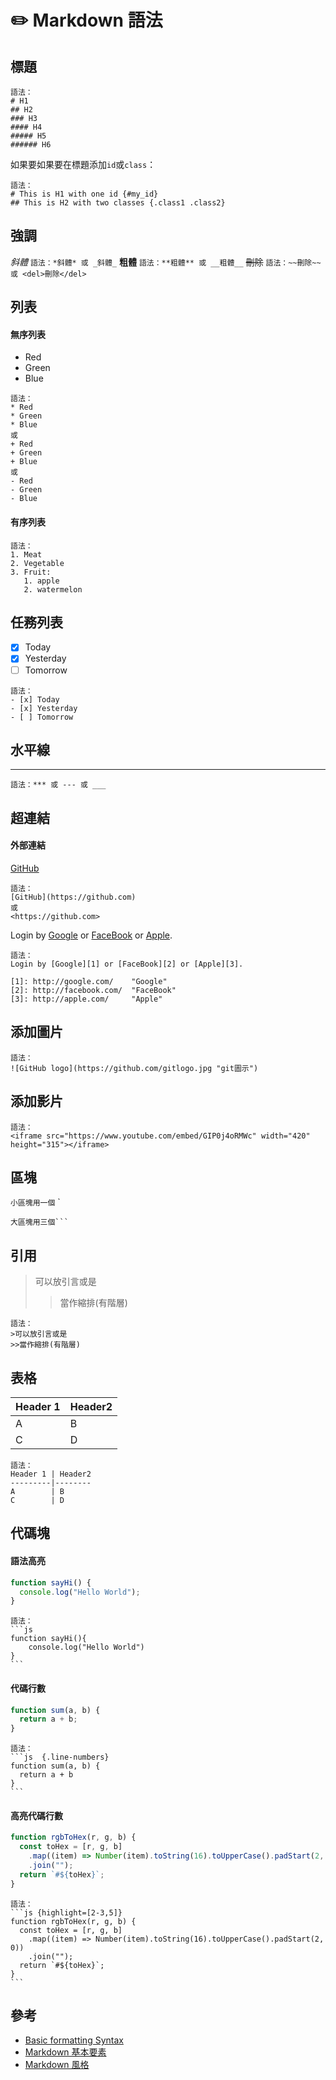 # ✏️ Markdown 語法

## 標題

```
語法：
# H1
## H2
### H3
#### H4
##### H5
###### H6
```

如果要如果要在標題添加`id`或`class`：

```
語法：
# This is H1 with one id {#my_id}
## This is H2 with two classes {.class1 .class2}
```

## 強調

_斜體_
`語法：*斜體* 或 _斜體_`
**粗體**
`語法：**粗體** 或 __粗體__`
~~刪除~~
`語法：~~刪除~~ 或 <del>刪除</del>`

## 列表

#### 無序列表

- Red
- Green
- Blue

```
語法：
* Red
* Green
* Blue
或
+ Red
+ Green
+ Blue
或
- Red
- Green
- Blue
```

#### 有序列表

```
語法：
1. Meat
2. Vegetable
3. Fruit:
   1. apple
   2. watermelon
```

## 任務列表

- [x] Today
- [x] Yesterday
- [ ] Tomorrow

```
語法：
- [x] Today
- [x] Yesterday
- [ ] Tomorrow
```

## 水平線

---

```
語法：*** 或 --- 或 ___
```

## 超連結

#### 外部連結

[GitHub](https://github.com)

```
語法：
[GitHub](https://github.com)
或
<https://github.com>
```

Login by [Google][1] or [FaceBook][2] or [Apple][3].

[1]: http://google.com/ "Google"
[2]: http://facebook.com/ "FaceBook"
[3]: http://apple.com/ "Apple"

```
語法：
Login by [Google][1] or [FaceBook][2] or [Apple][3].

[1]: http://google.com/    "Google"
[2]: http://facebook.com/  "FaceBook"
[3]: http://apple.com/     "Apple"
```

## 添加圖片

```
語法：
![GitHub logo](https://github.com/gitlogo.jpg "git圖示")
```

## 添加影片

```
語法：
<iframe src="https://www.youtube.com/embed/GIP0j4oRMWc" width="420" height="315"></iframe>
```

## 區塊

`小區塊用一個` `

````
大區塊用三個```
````

## 引用

> 可以放引言或是
>
> > 當作縮排(有階層)

```
語法：
>可以放引言或是
>>當作縮排(有階層)
```

## 表格

| Header 1 | Header2 |
| -------- | ------- |
| A        | B       |
| C        | D       |

```
語法：
Header 1 | Header2
---------|--------
A        | B
C        | D
```

## 代碼塊

#### 語法高亮

```js
function sayHi() {
  console.log("Hello World");
}
```

````
語法：
```js
function sayHi(){
    console.log("Hello World")
}
```
````

#### 代碼行數

```js {.line-numbers}
function sum(a, b) {
  return a + b;
}
```

````
語法：
```js  {.line-numbers}
function sum(a, b) {
  return a + b
}
```
````

#### 高亮代碼行數

```js {highlight=[2-3,5]}
function rgbToHex(r, g, b) {
  const toHex = [r, g, b]
    .map((item) => Number(item).toString(16).toUpperCase().padStart(2, 0))
    .join("");
  return `#${toHex}`;
}
```

````
語法：
```js {highlight=[2-3,5]}
function rgbToHex(r, g, b) {
  const toHex = [r, g, b]
    .map((item) => Number(item).toString(16).toUpperCase().padStart(2, 0))
    .join("");
  return `#${toHex}`;
}
```
````

## 參考

- [Basic formatting Syntax](https://docs.github.com/zh/get-started/writing-on-github/getting-started-with-writing-and-formatting-on-github/basic-writing-and-formatting-syntax)
- [Markdown 基本要素](https://shd101wyy.github.io/markdown-preview-enhanced/#/zh-tw/markdown-basics)
- [Markdown 風格](https://kingofamani.gitbooks.io/git-teach/content/chapter_6_gitbook/markdown.html)
